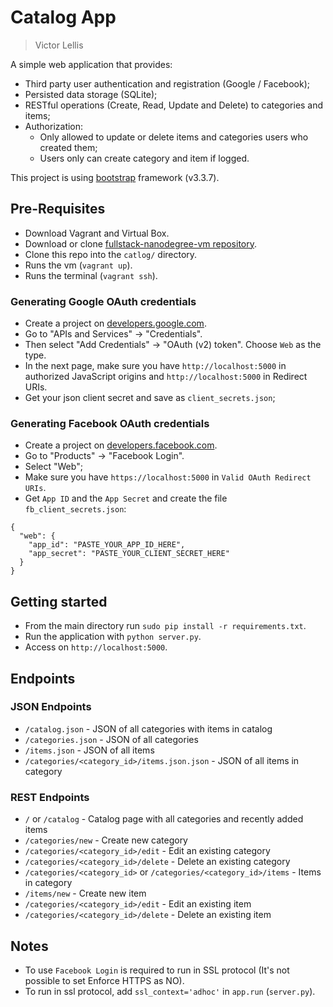 # Catalog App

> Victor Lellis

A simple web application that provides:
- Third party user authentication and registration (Google / Facebook);
- Persisted data storage (SQLite);
- RESTful operations (Create, Read, Update and Delete) to categories and items;
- Authorization:
  - Only allowed to update or delete items and categories users who created them;
  - Users only can create category and item if logged.

This project is using [bootstrap](http://getbootstrap.com/docs/3.3/) framework (v3.3.7).

## Pre-Requisites

- Download Vagrant and Virtual Box.
- Download or clone [fullstack-nanodegree-vm repository](https://github.com/udacity/fullstack-nanodegree-vm).
- Clone this repo into the `catlog/` directory.
- Runs the vm (`vagrant up`).
- Runs the terminal (`vagrant ssh`).

### Generating Google OAuth credentials

- Create a project on [developers.google.com](https://console.developers.google.com/).
- Go to "APIs and Services" -> "Credentials".
- Then select "Add Credentials" -> "OAuth (v2) token". Choose `Web` as the type.
- In the next page, make sure you have `http://localhost:5000` in authorized JavaScript origins and `http://localhost:5000` in Redirect URIs.
- Get your json client secret and save as `client_secrets.json`;

### Generating Facebook OAuth credentials

- Create a project on [developers.facebook.com](https://developers.facebook.com/).
- Go to "Products" -> "Facebook Login".
- Select "Web";
- Make sure you have `https://localhost:5000` in `Valid OAuth Redirect URIs`.
- Get `App ID` and the `App Secret` and create the file `fb_client_secrets.json`:

```
{
  "web": {
    "app_id": "PASTE_YOUR_APP_ID_HERE",
    "app_secret": "PASTE_YOUR_CLIENT_SECRET_HERE"
  }
}

```


## Getting started
- From the main directory run `sudo pip install -r requirements.txt`.
- Run the application with `python server.py`.
- Access on `http://localhost:5000`.

## Endpoints
### JSON Endpoints
- `/catalog.json` - JSON of all categories with items in catalog
- `/categories.json` - JSON of all categories
- `/items.json` - JSON of all items
- `/categories/<category_id>/items.json.json` - JSON of all items in category

### REST Endpoints
- `/` or `/catalog` - Catalog page with all categories and recently added items
- `/categories/new` - Create new category
- `/categories/<category_id>/edit` - Edit an existing category
- `/categories/<category_id>/delete` - Delete an existing category
- `/categories/<category_id>` or `/categories/<category_id>/items` - Items in category
- `/items/new` - Create new item
- `/categories/<category_id>/edit` - Edit an existing item
- `/categories/<category_id>/delete` - Delete an existing item

## Notes
- To use `Facebook Login` is required to run in SSL protocol (It's not possible to set Enforce HTTPS as NO).
- To run in ssl protocol, add `ssl_context='adhoc'` in `app.run` (`server.py`).

